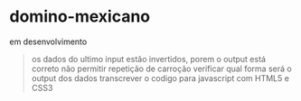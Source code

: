 # domino-mexicano

em desenvolvimento
>os dados do ultimo input estão invertidos, porem o output está correto
>não permitir repetição de carroção
>verificar qual forma será o output dos dados
>transcrever o codigo para javascript com HTML5 e CSS3
